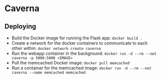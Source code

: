 # Caverna

## Deploying

- Build the Docker image for running the Flask app: `docker build .`
- Create a network for the docker containers to communicate to each other within: `docker network create caverna`
- Run the webapp container in the background: `docker run -d --rm --net caverna -p 5000:5000 <IMAGE>`
- Pull the memcached Docker image: `docker pull memcached`
- Run a container for the memcached image: `docker run -d --rm --net caverna --name memcached memcached`
